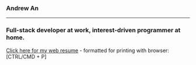 ### Andrew An
-------
### Full-stack developer at work, interest-driven programmer at home.

<a href="https://ys27.github.io/react-resume" target="_blank">Click here for my web resume</a> - formatted for printing with browser: [CTRL/CMD + P]
